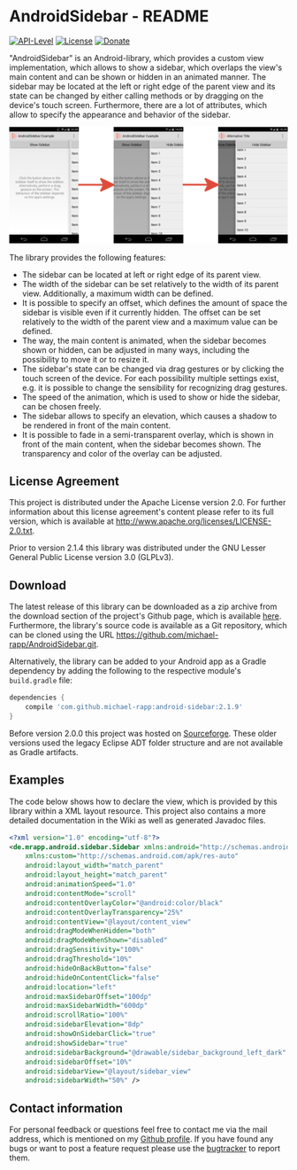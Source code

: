 # AndroidSidebar - README

[![API-Level](https://img.shields.io/badge/API-14%2B-orange.svg)](https://android-arsenal.com/api?level=14) [![License](https://img.shields.io/badge/License-Apache%202.0-blue.svg)](https://opensource.org/licenses/Apache-2.0) [![Donate](https://img.shields.io/badge/Donate-PayPal-green.svg)](https://www.paypal.com/cgi-bin/webscr?cmd=_s-xclick&hosted_button_id=X75YSLEJV3DWE)

"AndroidSidebar" is an Android-library, which provides a custom view implementation, which allows to show a sidebar, which overlaps the view's main content and can be shown or hidden in an animated manner. The sidebar may be located at the left or right edge of the parent view and its state can be changed by either calling methods or by dragging on the device's touch screen. Furthermore, there are a lot of attributes, which allow to specify the appearance and behavior of the sidebar.

![](doc/images/example.png)

The library provides the following features:

- The sidebar can be located at left or right edge of its parent view.
- The width of the sidebar can be set relatively to the width of its parent view. Additionally, a maximum width can be defined.
- It is possible to specify an offset, which defines the amount of space the sidebar is visible even if it currently hidden. The offset can be set relatively to the width of the parent view and a maximum value can be defined.
- The way, the main content is animated, when the sidebar becomes shown or hidden, can be adjusted in many ways, including the possibility to move it or to resize it.
- The sidebar's state can be changed via drag gestures or by clicking the touch screen of the device. For each possibility multiple settings exist, e.g. it is possible to change the sensibility for recognizing drag gestures.
- The speed of the animation, which is used to show or hide the sidebar, can be chosen freely.
- The sidebar allows to specify an elevation, which causes a shadow to be rendered in front of the main content.
- It is possible to fade in a semi-transparent overlay, which is shown in front of the main content, when the sidebar becomes shown. The transparency and color of the overlay can be adjusted.

## License Agreement

This project is distributed under the Apache License version 2.0. For further information about this license agreement's content please refer to its full version, which is available at http://www.apache.org/licenses/LICENSE-2.0.txt.

Prior to version 2.1.4 this library was distributed under the GNU Lesser General Public License version 3.0 (GLPLv3).

## Download

The latest release of this library can be downloaded as a zip archive from the download section of the project's Github page, which is available [here](https://github.com/michael-rapp/AndroidSidebar/releases). Furthermore, the library's source code is available as a Git repository, which can be cloned using the URL https://github.com/michael-rapp/AndroidSidebar.git.

Alternatively, the library can be added to your Android app as a Gradle dependency by adding the following to the respective module's `build.gradle` file:

```groovy
dependencies {
    compile 'com.github.michael-rapp:android-sidebar:2.1.9'
}
```

Before version 2.0.0 this project was hosted on [Sourceforge](https://sourceforge.net/projects/androidsidebar). These older versions used the legacy Eclipse ADT folder structure and are not available as Gradle artifacts.

## Examples

The code below shows how to declare the view, which is provided by this library within a XML layout resource. This project also contains a more detailed documentation in the Wiki as well as generated Javadoc files.

```xml
<?xml version="1.0" encoding="utf-8"?> 
<de.mrapp.android.sidebar.Sidebar xmlns:android="http://schemas.android.com/apk/res/android" 
    xmlns:custom="http://schemas.android.com/apk/res-auto"
    android:layout_width="match_parent" 
    android:layout_height="match_parent" 
    android:animationSpeed="1.0" 
    android:contentMode="scroll" 
    android:contentOverlayColor="@android:color/black" 
    android:contentOverlayTransparency="25%" 
    android:contentView="@layout/content_view" 
    android:dragModeWhenHidden="both" 
    android:dragModeWhenShown="disabled" 
    android:dragSensitivity="100%" 
    android:dragThreshold="10%" 
    android:hideOnBackButton="false" 
    android:hideOnContentClick="false" 
    android:location="left" 
    android:maxSidebarOffset="100dp" 
    android:maxSidebarWidth="600dp" 
    android:scrollRatio="100%" 
    android:sidebarElevation="8dp" 
    android:showOnSidebarClick="true" 
    android:showSidebar="true" 
    android:sidebarBackground="@drawable/sidebar_background_left_dark" 
    android:sidebarOffset="10%" 
    android:sidebarView="@layout/sidebar_view" 
    android:sidebarWidth="50%" />
```

## Contact information

For personal feedback or questions feel free to contact me via the mail address, which is mentioned on my [Github profile](https://github.com/michael-rapp). If you have found any bugs or want to post a feature request please use the [bugtracker](https://github.com/michael-rapp/AndroidMaterialViews/issues) to report them.
